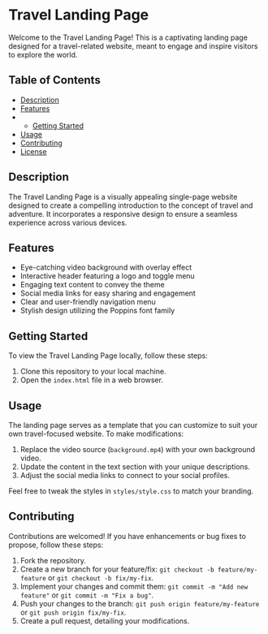 # Travel Landing Page

Welcome to the Travel Landing Page! This is a captivating landing page designed for a travel-related website, meant to engage and inspire visitors to explore the world.

## Table of Contents

- [Description](#description)
- [Features](#features)
- - [Getting Started](#getting-started)
- [Usage](#usage)
- [Contributing](#contributing)
- [License](#license)

## Description

The Travel Landing Page is a visually appealing single-page website designed to create a compelling introduction to the concept of travel and adventure. It incorporates a responsive design to ensure a seamless experience across various devices.

## Features

- Eye-catching video background with overlay effect
- Interactive header featuring a logo and toggle menu
- Engaging text content to convey the theme
- Social media links for easy sharing and engagement
- Clear and user-friendly navigation menu
- Stylish design utilizing the Poppins font family

## Getting Started

To view the Travel Landing Page locally, follow these steps:

1. Clone this repository to your local machine.
2. Open the `index.html` file in a web browser.

## Usage

The landing page serves as a template that you can customize to suit your own travel-focused website. To make modifications:

1. Replace the video source (`background.mp4`) with your own background video.
2. Update the content in the text section with your unique descriptions.
3. Adjust the social media links to connect to your social profiles.

Feel free to tweak the styles in `styles/style.css` to match your branding.

## Contributing

Contributions are welcomed! If you have enhancements or bug fixes to propose, follow these steps:

1. Fork the repository.
2. Create a new branch for your feature/fix: `git checkout -b feature/my-feature` or `git checkout -b fix/my-fix`.
3. Implement your changes and commit them: `git commit -m "Add new feature"` or `git commit -m "Fix a bug"`.
4. Push your changes to the branch: `git push origin feature/my-feature` or `git push origin fix/my-fix`.
5. Create a pull request, detailing your modifications.
